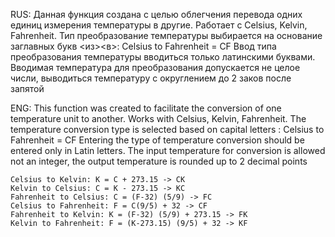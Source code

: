 RUS:
    Данная функция создана с целью облегчения перевода одних единиц измерения температуры в другие.
    Работает с Celsius, Kelvin, Fahrenheit. Тип преобразование температуры выбирается на основание заглавных букв <из><в>: Celsius to Fahrenheit = CF
    Ввод типа преобразования температуры вводиться только латинскими буквами.
    Вводимая температура  для преобразования допускается не целое числи, выводиться температуру с округлением до 2 заков после запятой

ENG:
    This function was created to facilitate the conversion of one temperature unit to another.
    Works with Celsius, Kelvin, Fahrenheit. The temperature conversion type is selected based on capital letters <from><to>: Celsius to Fahrenheit = CF
    Entering the type of temperature conversion should be entered only in Latin letters.
    The input temperature for conversion is allowed not an integer, the output temperature is rounded up to 2 decimal points

    Celsius to Kelvin: K = C + 273.15 -> CK
    Kelvin to Celsius: C = K - 273.15 -> KC
    Fahrenheit to Celsius: C = (F-32) (5/9) -> FC
    Celsius to Fahrenheit: F = C(9/5) + 32 -> CF
    Fahrenheit to Kelvin: K = (F-32) (5/9) + 273.15 -> FK
    Kelvin to Fahrenheit: F = (K-273.15) (9/5) + 32 -> KF
